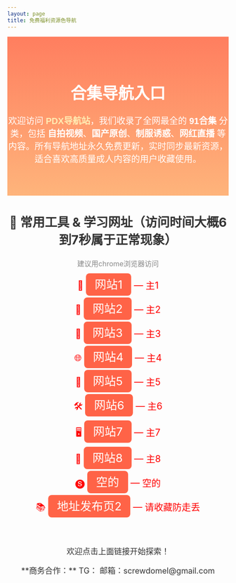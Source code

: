 ```yaml
---
layout: page
title: 免费福利资源色导航
---
```


<!-- 页面背景设置 -->
<div style="background: linear-gradient(to bottom, #ff7e5f, #feb47b); padding: 50px 0;">
    <h1 style="text-align: center; font-size: 36px; color: white; font-family: 'Arial', sans-serif;">
        合集导航入口
    </h1>
    <p style="text-align: center; font-size: 20px; color: white; font-family: 'Arial', sans-serif;">
        欢迎访问 <strong style="color: #ffecb3;">PDX导航站</strong>，我们收录了全网最全的 <strong>91合集</strong> 分类，包括 <strong>自拍视频</strong>、<strong>国产原创</strong>、<strong>制服诱惑</strong>、<strong>网红直播</strong> 等内容。所有导航地址永久免费更新，实时同步最新资源，适合喜欢高质量成人内容的用户收藏使用。
    </p>
</div>

<!-- 常用工具 & 学习网址 -->
<h2 style="text-align: center; color: #333; font-size: 28px;">🔗 常用工具 & 学习网址（访问时间大概6到7秒属于正常现象）</h2>
<p style="text-align: center; font-size: 16px; color: #888;">建议用chrome浏览器访问</p>

<div style="text-align: center;">
    <span style="color: red; font-size: 1.5em; margin: 10px;">
        📘 <a href="#" id="random-jump1" style="text-decoration: none; color: #fff; font-size: 1.25em; background-color: #ff6347; padding: 10px 20px; border-radius: 8px;">网站1</a> — 主1
    </span>
    <br><br>
    <span style="color: red; font-size: 1.5em; margin: 10px;">
        🧠 <a href="#" id="random-jump2" style="text-decoration: none; color: #fff; font-size: 1.25em; background-color: #ff6347; padding: 10px 20px; border-radius: 8px;">网站2</a> — 主2
    </span>
    <br><br>
    <span style="color: red; font-size: 1.5em; margin: 10px;">
        🧰 <a href="#" id="random-jump3" style="text-decoration: none; color: #fff; font-size: 1.25em; background-color: #ff6347; padding: 10px 20px; border-radius: 8px;">网站3</a> — 主3
    </span>
    <br><br>
    <span style="color: red; font-size: 1.5em; margin: 10px;">
        🌐 <a href="#" id="random-jump4" style="text-decoration: none; color: #fff; font-size: 1.25em; background-color: #ff6347; padding: 10px 20px; border-radius: 8px;">网站4</a> — 主4
    </span>
    <br><br>
    <span style="color: red; font-size: 1.5em; margin: 10px;">
        🔗 <a href="#" id="random-jump5" style="text-decoration: none; color: #fff; font-size: 1.25em; background-color: #ff6347; padding: 10px 20px; border-radius: 8px;">网站5</a> — 主5
    </span>
    <br><br>
    <span style="color: red; font-size: 1.5em; margin: 10px;">
        🛠️ <a href="#" id="random-jump6" style="text-decoration: none; color: #fff; font-size: 1.25em; background-color: #ff6347; padding: 10px 20px; border-radius: 8px;">网站6</a> — 主6
    </span>
    <br><br>
    <span style="color: red; font-size: 1.5em; margin: 10px;">
        🖥️ <a href="#" id="random-jump7" style="text-decoration: none; color: #fff; font-size: 1.25em; background-color: #ff6347; padding: 10px 20px; border-radius: 8px;">网站7</a> — 主7
    </span>
    <br><br>
    <span style="color: red; font-size: 1.5em; margin: 10px;">
        📡 <a href="#" id="random-jump8" style="text-decoration: none; color: #fff; font-size: 1.25em; background-color: #ff6347; padding: 10px 20px; border-radius: 8px;">网站8</a> — 主8
    </span>
    <br><br>
    <span style="color: red; font-size: 1.5em; margin: 10px;">
        🅢 <a href="#" id="random-jump9" style="text-decoration: none; color: #fff; font-size: 1.25em; background-color: #ff6347; padding: 10px 20px; border-radius: 8px;">空的</a> — 空的
    </span>
    <br><br>
    <span style="color: red; font-size: 1.5em; margin: 10px;">
        📚 <a href="https://rentry.org/pdxpdx" style="text-decoration: none; color: #fff; font-size: 1.25em; background-color: #ff6347; padding: 10px 20px; border-radius: 8px;">地址发布页2</a> — 请收藏防走丢
    </span>
</div>

<br><br>

<!-- 商务合作信息 -->
<p style="text-align: center; font-size: 18px; color: #333;">
    欢迎点击上面链接开始探索！
</p>

<p style="text-align: center; font-size: 18px; color: #333;">
    **商务合作：** TG：  邮箱：screwdomel@gmail.com
</p>

<script>
var sites1 = ["https://zndwads.pdx2.cc/","https://gootdad.pdx2.cc/","https://sdwdax.pdx2.cc/"];
var sites2 = ["https://ubeasq.pdx3.cc/","https://kudsbs.pdx3.cc/","https://nhsawn.pdx3.cc/"];
var sites3 = ["https://heufhd.pdx4.cc/","https://bsadwb.pdx4.cc/","https://heufhd.pdx4.cc/"];
var sites4 = ["https://a6.pdx5.cc/","https://b5.pdx5.cc/","https://x5pdx5.cc/"];
var sites5 = ["https://x5.pdx6.cc/","https://b5.pdx6.cc/","https://a5.pdx6.cc/"];
var sites6 = ["https://x5.pdx7.cc/","https://b5.pdx7.cc/","https://a5.pdx7.cc/"];
var sites7 = ["https://x5.pdx8.cc/","https://b5.pdx8.cc/","https://a5.pdx8.cc/"];
var sites8 = ["https://x5.pdx9.cc/","https://b5.pdx9.cc/","https://a5.pdx9.cc/"];
document.getElementById('random-jump1').onclick = function(e) {e.preventDefault();window.location.href = sites1[Math.floor(Math.random() * sites1.length)];}
document.getElementById('random-jump2').onclick = function(e) {e.preventDefault();window.location.href = sites2[Math.floor(Math.random() * sites2.length)];}
document.getElementById('random-jump3').onclick = function(e) {e.preventDefault();window.location.href = sites3[Math.floor(Math.random() * sites3.length)];}
document.getElementById('random-jump4').onclick = function(e) {e.preventDefault();window.location.href = sites4[Math.floor(Math.random() * sites4.length)];}
document.getElementById('random-jump5').onclick = function(e) {e.preventDefault();window.location.href = sites5[Math.floor(Math.random() * sites5.length)];}
document.getElementById('random-jump6').onclick = function(e) {e.preventDefault();window.location.href = sites6[Math.floor(Math.random() * sites6.length)];}
document.getElementById('random-jump7').onclick = function(e) {e.preventDefault();window.location.href = sites7[Math.floor(Math.random() * sites7.length)];}
document.getElementById('random-jump8').onclick = function(e) {e.preventDefault();window.location.href = sites8[Math.floor(Math.random() * sites8.length)];}
</script>

